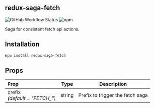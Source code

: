 ## redux-saga-fetch

<span><img alt="GitHub Workflow Status" src="https://img.shields.io/github/workflow/status/clarktozer/redux-saga-fetch/Build%20&%20Test"></span>
<span><img alt="npm" src="https://img.shields.io/npm/v/redux-saga-fetch"></span>

Saga for consistent fetch api actions.

## Installation

```bash
npm install redux-saga-fetch
```

## Props

| Prop                               |  Type  |           Description            |
| :--------------------------------- | :----: | :------------------------------: |
| prefix<br/>_(default = "FETCH\_")_ | string | Prefix to trigger the fetch saga |
